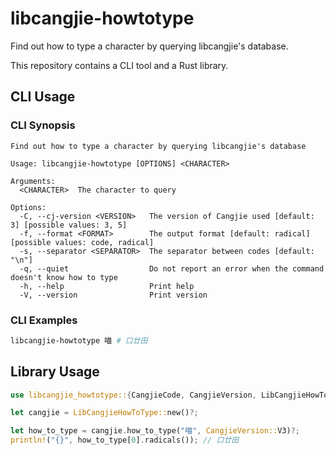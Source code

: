 # libcangjie-howtotype

Find out how to type a character by querying libcangjie's database.

This repository contains a CLI tool and a Rust library.

## CLI Usage

### CLI Synopsis

```
Find out how to type a character by querying libcangjie's database

Usage: libcangjie-howtotype [OPTIONS] <CHARACTER>

Arguments:
  <CHARACTER>  The character to query

Options:
  -C, --cj-version <VERSION>   The version of Cangjie used [default: 3] [possible values: 3, 5]
  -f, --format <FORMAT>        The output format [default: radical] [possible values: code, radical]
  -s, --separator <SEPARATOR>  The separator between codes [default: "\n"]
  -q, --quiet                  Do not report an error when the command doesn't know how to type
  -h, --help                   Print help
  -V, --version                Print version
```

### CLI Examples

```sh
libcangjie-howtotype 喵 # 口廿田
```

## Library Usage

```rust
use libcangjie_howtotype::{CangjieCode, CangjieVersion, LibCangjieHowToType};

let cangjie = LibCangjieHowToType::new()?;

let how_to_type = cangjie.how_to_type("喵", CangjieVersion::V3)?;
println!("{}", how_to_type[0].radicals()); // 口廿田
```
